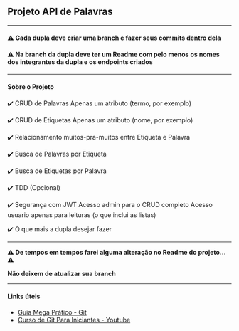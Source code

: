 ## Projeto API de Palavras
___
#### ⚠️ Cada dupla deve criar uma branch e fazer seus commits dentro dela
#### ⚠️ Na branch da dupla deve ter um Readme com pelo menos os nomes dos integrantes da dupla e os endpoints criados
___

#### Sobre o Projeto

✔️ CRUD de Palavras 
    Apenas um atributo (termo, por exemplo)

✔️ CRUD de Etiquetas 
    Apenas um atributo (nome, por exemplo)

✔️ Relacionamento muitos-pra-muitos entre Etiqueta e Palavra

✔️ Busca de Palavras por Etiqueta

✔️ Busca de Etiquetas por Palavra

✔️ TDD (Opcional)

✔️ Segurança com JWT 
    Acesso admin para o CRUD completo 
    Acesso usuario apenas para leituras (o que inclui as listas)

✔️ O que mais a dupla desejar fazer

____

**⚠️ De tempos em tempos farei alguma alteração no Readme do projeto... ⚠️**

**Não deixem de atualizar sua branch**
____
#### Links úteis
- [Guia Mega Prático - Git](https://rogerdudler.github.io/git-guide/index.pt_BR.html)
- [Curso de Git Para Iniciantes - Youtube](https://www.youtube.com/watch?v=WVLhm1AMeYE&list=PLInBAd9OZCzzHBJjLFZzRl6DgUmOeG3H0)